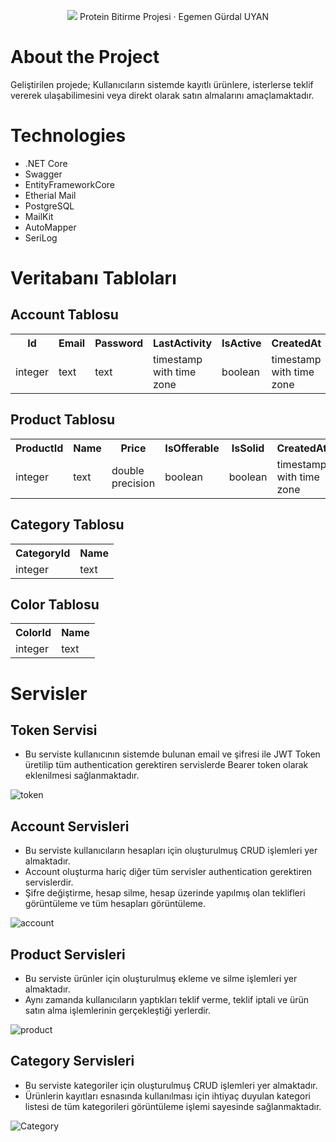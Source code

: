 <p align="center">
<img src="https://media-exp1.licdn.com/dms/image/C4D0BAQEZxIbp8k1aXw/company-logo_200_200/0/1617369316714?e=2147483647&v=beta&t=JoshxzaFqO5pjEGJFfYNBpaR-P0U7lHM1shYJdR9G_0"></img>
Protein Bitirme Projesi · Egemen Gürdal UYAN 
</p> 

# About the Project
Geliştirilen projede; 
Kullanıcıların sistemde kayıtlı ürünlere, isterlerse teklif vererek ulaşabilimesini veya direkt olarak satın almalarını amaçlamaktadır.


# Technologies
* .NET Core
* Swagger
* EntityFrameworkCore
* Etherial Mail
* PostgreSQL
* MailKit
* AutoMapper
* SeriLog



# Veritabanı Tabloları

## Account Tablosu
<table>
  <tr>
    <th>Id</th>
    <th>Email</th>
    <th>Password</th>
    <th>LastActivity</th>
    <th>IsActive</th>
    <th>CreatedAt</th>
  </tr>
  <tr>
    <td>integer</td>
    <td>text</td>
    <td>text</td>
    <td>timestamp with time zone</td>
    <td>boolean</td>
    <td>timestamp with time zone</td>
  </tr>
</table>

## Product Tablosu
<table>
  <tr>
    <th>ProductId</th>
    <th>Name</th>
    <th>Price</th>
    <th>IsOfferable</th>
    <th>IsSolid</th>
    <th>CreatedAt</th>
    <th>Description</th>
    <th>Trademark</th>
    <th>CategoryId</th>
    <th>ColorId</th>
    <th>AccountId</th>
    <th>OfferedValue</th>
    <th>Image</th>
  </tr>
  <tr>
    <td>integer</td>
    <td>text</td>
    <td>double precision</td>
    <td>boolean</td>
    <td>boolean</td>
    <td>timestamp with time zone</td>
    <td>text</td>
    <td>text</td>
    <td>integer</td>
    <td>integer</td>
    <td>integer</td>
    <td>integer</td>
    <td>byte array</td>
  </tr>
</table>

## Category Tablosu
<table>
  <tr>
    <th>CategoryId</th>
    <th>Name</th>
  </tr>
  <tr>
    <td>integer</td>
    <td>text</td>
  </tr>
</table>

## Color Tablosu
<table>
  <tr>
    <th>ColorId</th>
    <th>Name</th>
  </tr>
  <tr>
    <td>integer</td>
    <td>text</td>
  </tr>
</table>


# Servisler
## Token Servisi
* Bu serviste kullanıcının sistemde bulunan email ve şifresi ile JWT Token üretilip tüm authentication gerektiren servislerde Bearer token olarak eklenilmesi sağlanmaktadır.

![token](https://user-images.githubusercontent.com/82399866/185810909-9b1e2f0c-c197-4708-b4cb-19d13972a401.png)

## Account Servisleri
* Bu serviste kullanıcıların hesapları için oluşturulmuş CRUD işlemleri yer almaktadır. 
* Account oluşturma hariç diğer tüm servisler authentication gerektiren servislerdir.
* Şifre değiştirme, hesap silme, hesap üzerinde yapılmış olan teklifleri görüntüleme ve tüm hesapları görüntüleme.

![account](https://user-images.githubusercontent.com/82399866/185810918-894cf264-19d7-4fb8-ab4f-948684dbd3f3.png)

## Product Servisleri
* Bu serviste ürünler için oluşturulmuş ekleme ve silme işlemleri yer almaktadır.
* Aynı zamanda kullanıcıların yaptıkları teklif verme, teklif iptali ve ürün satın alma işlemlerinin gerçekleştiği yerlerdir.

![product](https://user-images.githubusercontent.com/82399866/185810922-d90c50cf-190c-4cf6-a627-bc007cfd6bc1.png)

## Category Servisleri
* Bu serviste kategoriler için oluşturulmuş CRUD işlemleri yer almaktadır.
* Ürünlerin kayıtları esnasında kullanılması için ihtiyaç duyulan kategori listesi de tüm kategorileri görüntüleme işlemi sayesinde sağlanmaktadır.

![Category](https://user-images.githubusercontent.com/82399866/185810926-953177aa-fec9-46e0-9065-a2ae687e0d23.png)



